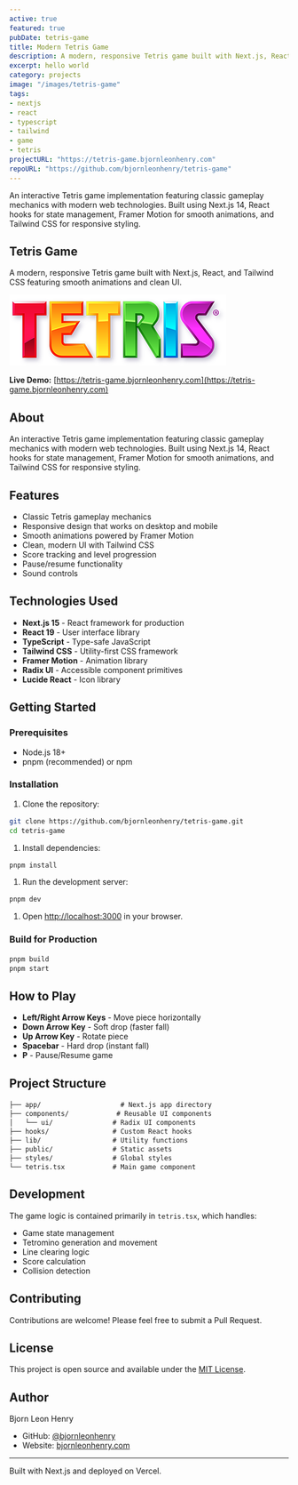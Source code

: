 ```yaml
---
active: true
featured: true
pubDate: tetris-game
title: Modern Tetris Game
description: A modern, responsive Tetris game built with Next.js, React, and Tailwind CSS featuring smooth animations and clean UI
excerpt: hello world
category: projects
image: "/images/tetris-game"
tags:
- nextjs
- react
- typescript
- tailwind
- game
- tetris
projectURL: "https://tetris-game.bjornleonhenry.com"
repoURL: "https://github.com/bjornleonhenry/tetris-game"
---
```


An interactive Tetris game implementation featuring classic gameplay mechanics with modern web technologies. Built using Next.js 14, React hooks for state management, Framer Motion for smooth animations, and Tailwind CSS for responsive styling.

## Tetris Game

A modern, responsive Tetris game built with Next.js, React, and Tailwind CSS featuring smooth animations and clean UI.

![Tetris Game Preview](./public/tetris-logo.png)

**Live Demo:** [https://tetris-game.bjornleonhenry.com](https://tetris-game.bjornleonhenry.com)

## About

An interactive Tetris game implementation featuring classic gameplay mechanics with modern web technologies. Built using Next.js 14, React hooks for state management, Framer Motion for smooth animations, and Tailwind CSS for responsive styling.

## Features

- Classic Tetris gameplay mechanics
- Responsive design that works on desktop and mobile
- Smooth animations powered by Framer Motion
- Clean, modern UI with Tailwind CSS
- Score tracking and level progression
- Pause/resume functionality
- Sound controls

## Technologies Used

- **Next.js 15** - React framework for production
- **React 19** - User interface library
- **TypeScript** - Type-safe JavaScript
- **Tailwind CSS** - Utility-first CSS framework
- **Framer Motion** - Animation library
- **Radix UI** - Accessible component primitives
- **Lucide React** - Icon library

## Getting Started

### Prerequisites

- Node.js 18+
- pnpm (recommended) or npm

### Installation

1. Clone the repository:

```bash
git clone https://github.com/bjornleonhenry/tetris-game.git
cd tetris-game
```

1. Install dependencies:

```bash
pnpm install
```

1. Run the development server:

```bash
pnpm dev
```

1. Open [http://localhost:3000](http://localhost:3000) in your browser.

### Build for Production

```bash
pnpm build
pnpm start
```

## How to Play

- **Left/Right Arrow Keys** - Move piece horizontally
- **Down Arrow Key** - Soft drop (faster fall)
- **Up Arrow Key** - Rotate piece
- **Spacebar** - Hard drop (instant fall)
- **P** - Pause/Resume game

## Project Structure

```text
├── app/                    # Next.js app directory
├── components/            # Reusable UI components
│   └── ui/               # Radix UI components
├── hooks/                # Custom React hooks
├── lib/                  # Utility functions
├── public/               # Static assets
├── styles/               # Global styles
└── tetris.tsx            # Main game component
```

## Development

The game logic is contained primarily in `tetris.tsx`, which handles:

- Game state management
- Tetromino generation and movement
- Line clearing logic
- Score calculation
- Collision detection

## Contributing

Contributions are welcome! Please feel free to submit a Pull Request.

## License

This project is open source and available under the [MIT License](LICENSE).

## Author

Bjorn Leon Henry

- GitHub: [@bjornleonhenry](https://github.com/bjornleonhenry)
- Website: [bjornleonhenry.com](https://bjornleonhenry.com)

---

Built with Next.js and deployed on Vercel.